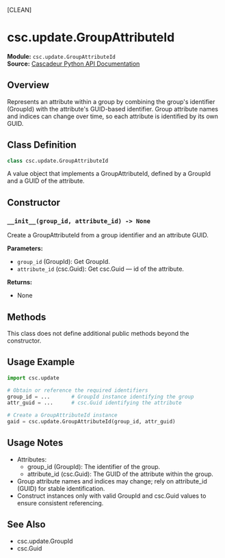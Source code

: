 [CLEAN]
<!-- Cleaned by batch script 2025-08-22 22:45 | Original: aa4fbd6e -->

# csc.update.GroupAttributeId

**Module:** `csc.update.GroupAttributeId`  
**Source:** [Cascadeur Python API Documentation](https://cascadeur.com/python-api/_generate/csc.update.GroupAttributeId.html)

## Overview

Represents an attribute within a group by combining the group's identifier (GroupId) with the attribute's GUID-based identifier. Group attribute names and indices can change over time, so each attribute is identified by its own GUID.

## Class Definition

```python
class csc.update.GroupAttributeId
```

A value object that implements a GroupAttributeId, defined by a GroupId and a GUID of the attribute.

## Constructor

### `__init__(group_id, attribute_id) -> None`

Create a GroupAttributeId from a group identifier and an attribute GUID.

**Parameters:**
- `group_id` (GroupId): Get GroupId.
- `attribute_id` (csc.Guid): Get csc.Guid — id of the attribute.

**Returns:**
- None

## Methods

This class does not define additional public methods beyond the constructor.

## Usage Example

```python
import csc.update

# Obtain or reference the required identifiers
group_id = ...       # GroupId instance identifying the group
attr_guid = ...      # csc.Guid identifying the attribute

# Create a GroupAttributeId instance
gaid = csc.update.GroupAttributeId(group_id, attr_guid)
```

## Usage Notes

- Attributes:
  - group_id (GroupId): The identifier of the group.
  - attribute_id (csc.Guid): The GUID of the attribute within the group.
- Group attribute names and indices may change; rely on attribute_id (GUID) for stable identification.
- Construct instances only with valid GroupId and csc.Guid values to ensure consistent referencing.

## See Also

- csc.update.GroupId
- csc.Guid